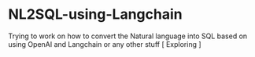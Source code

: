 # NL2SQL-using-Langchain
Trying to work on how to convert the Natural language into SQL based on using OpenAI and Langchain or any other stuff [ Exploring ]
